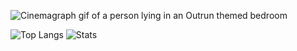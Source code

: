 ![Cinemagraph gif of a person lying in an Outrun themed bedroom](https://i.imgur.com/ZDw8tlA.gif)

![Top Langs](https://github-readme-stats.vercel.app/api/top-langs/?username=shgopher&hide=html)
![Stats](https://github-readme-stats.vercel.app/api?username=shgopher&show_icons=true&count_private=true&line_height=34)
